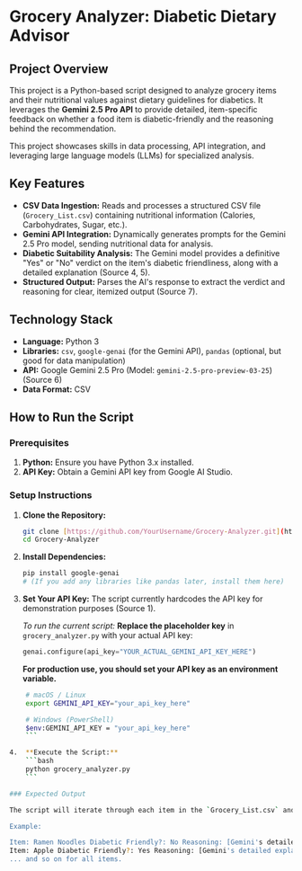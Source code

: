 # Grocery Analyzer: Diabetic Dietary Advisor

## Project Overview

This project is a Python-based script designed to analyze grocery items and their nutritional values against dietary guidelines for diabetics. It leverages the **Gemini 2.5 Pro API** to provide detailed, item-specific feedback on whether a food item is diabetic-friendly and the reasoning behind the recommendation.

This project showcases skills in data processing, API integration, and leveraging large language models (LLMs) for specialized analysis.

## Key Features

* **CSV Data Ingestion:** Reads and processes a structured CSV file (`Grocery_List.csv`) containing nutritional information (Calories, Carbohydrates, Sugar, etc.).
* **Gemini API Integration:** Dynamically generates prompts for the Gemini 2.5 Pro model, sending nutritional data for analysis.
* **Diabetic Suitability Analysis:** The Gemini model provides a definitive "Yes" or "No" verdict on the item's diabetic friendliness, along with a detailed explanation (Source 4, 5).
* **Structured Output:** Parses the AI's response to extract the verdict and reasoning for clear, itemized output (Source 7).

## Technology Stack

* **Language:** Python 3
* **Libraries:** `csv`, `google-genai` (for the Gemini API), `pandas` (optional, but good for data manipulation)
* **API:** Google Gemini 2.5 Pro (Model: `gemini-2.5-pro-preview-03-25`) (Source 6)
* **Data Format:** CSV

## How to Run the Script

### Prerequisites

1.  **Python:** Ensure you have Python 3.x installed.
2.  **API Key:** Obtain a Gemini API key from Google AI Studio.

### Setup Instructions

1.  **Clone the Repository:**
    ```bash
    git clone [https://github.com/YourUsername/Grocery-Analyzer.git](https://github.com/YourUsername/Grocery-Analyzer.git)
    cd Grocery-Analyzer
    ```

2.  **Install Dependencies:**
    ```bash
    pip install google-genai
    # (If you add any libraries like pandas later, install them here)
    ```

3.  **Set Your API Key:**
    The script currently hardcodes the API key for demonstration purposes (Source 1).

    *To run the current script:* **Replace the placeholder key** in `grocery_analyzer.py` with your actual API key:
    ```python
    genai.configure(api_key="YOUR_ACTUAL_GEMINI_API_KEY_HERE")
    ```
     **For production use, you should set your API key as an environment variable.**

```bash
    # macOS / Linux
    export GEMINI_API_KEY="your_api_key_here"

    # Windows (PowerShell)
    $env:GEMINI_API_KEY = "your_api_key_here"
    ```

4.  **Execute the Script:**
    ```bash
    python grocery_analyzer.py
    ```

### Expected Output

The script will iterate through each item in the `Grocery_List.csv` and print the AI's analysis:

Example:

Item: Ramen Noodles Diabetic Friendly?: No Reasoning: [Gemini's detailed explanation on why the item is not recommended for diabetics]
Item: Apple Diabetic Friendly?: Yes Reasoning: [Gemini's detailed explanation on why the item is recommended for diabetics]
... and so on for all items.